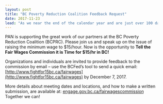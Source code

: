 ```yaml
---
layout: post
title: "BC Poverty Reduction Coalition Feedback Request"
date: 2017-11-23
lead: "As we near the end of the calendar year and are just over 100 days into the current school year, it is a time of reflection in our province."
---
```


PAN is supporting the great work of our partners at the BC Poverty Reduction Coalition (BCPRC). Please join us and speak up on the issue of raising the minimum wage to $15/hour. Now is the opportunity to **Tell the Fair Wages Commission it is Time for $15/hr in BC!**

Organizations and individuals are invited to provide feedback to the commission by email – use the BCFed’s tool to send a quick email: [http://www.fightfor15bc.ca/fairwages](http://www.fightfor15bc.ca/fairwages) by December 7, 2017.

More details about meeting dates and locations, and how to make a written submission, are available at:  [engage.gov.bc.ca/fairwagescommission](engage.gov.bc.ca/fairwagescommission)
​
Together we can!